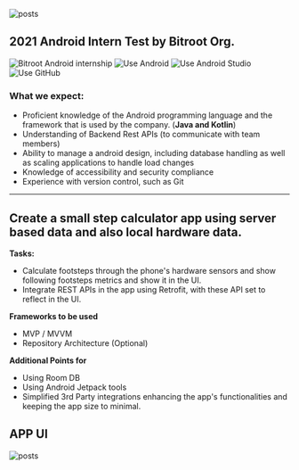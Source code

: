 ![posts](https://avatars.githubusercontent.com/u/63720760?s=100&v=4)
## 2021 Android Intern Test by Bitroot Org.

![Bitroot Android internship](https://img.shields.io/badge/Android-Internship-blue?style=flat-square&link=https://bitroot.org)
![Use Android](https://img.shields.io/badge/Android-181717?style=flat-square&logo=android)
![Use Android Studio](https://img.shields.io/badge/Android-Studio-green?style=flat-square&logo=android-studio)
![Use GitHub](https://img.shields.io/badge/GitHub-181717?style=flat-square&logo=github)

### What we expect:
- Proficient knowledge of the Android programming language and the framework that is used by the company. (**Java and Kotlin**)
- Understanding of Backend Rest APIs (to communicate with team members) 
- Ability to manage a android design, including database handling as well as scaling applications to handle load changes
- Knowledge of accessibility and security compliance 
- Experience with version control, such as Git

---

## Create a small step calculator app using server based data and also local hardware data.

**Tasks:**

- Calculate footsteps through the phone's hardware sensors and show following footsteps metrics and show it in the UI.
- Integrate REST APIs in the app using Retrofit, with these API set to reflect in the UI.

**Frameworks to be used**
- MVP / MVVM
- Repository Architecture (Optional)

**Additional Points for**
- Using Room DB
- Using Android Jetpack tools
- Simplified 3rd Party integrations enhancing the app's functionalities and keeping the app size to minimal.

## APP UI
![posts](https://raw.githubusercontent.com/bitroot-org/android-internship/main/android-task.png)
